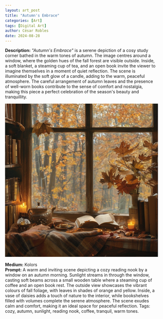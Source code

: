 ```yaml
---
layout: art_post
title: "Autumn's Embrace"
categories: [Art]
tags: [Digital Art]
author: César Robles
date: 2024-08-28
---
```

**Description:** *"Autumn's Embrace"* is a serene depiction of a cosy study corner bathed in the warm tones of autumn. The image centres around a window, where the golden hues of the fall forest are visible outside. Inside, a soft blanket, a steaming cup of tea, and an open book invite the viewer to imagine themselves in a moment of quiet reflection. The scene is illuminated by the soft glow of a candle, adding to the warm, peaceful atmosphere. The careful arrangement of autumn leaves and the presence of well-worn books contribute to the sense of comfort and nostalgia, making this piece a perfect celebration of the season's beauty and tranquillity.

![Autumn's Embrace](/imag/digital_art/autumn_embrace.jpg)

**Medium:** Kolors\
**Prompt:** A warm and inviting scene depicting a cozy reading nook by a window on an autumn morning. Sunlight streams in through the window, casting soft beams across a small wooden table where a steaming cup of coffee and an open book rest. The outside view showcases the vibrant colours of fall foliage, with leaves in shades of orange and yellow. Inside, a vase of daisies adds a touch of nature to the interior, while bookshelves filled with volumes complete the serene atmosphere. The scene exudes calm and comfort, making it an ideal space for peaceful reflection. Tags: cozy, autumn, sunlight, reading nook, coffee, tranquil, warm tones.